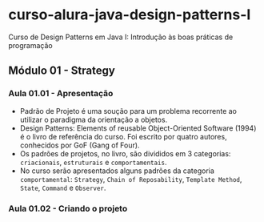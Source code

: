 # curso-alura-java-design-patterns-I
Curso de Design Patterns em Java I: Introdução às boas práticas de programação

## Módulo 01 - Strategy

### Aula 01.01 - Apresentação
- Padrão de Projeto é uma soução para um problema recorrente ao utilizar o paradigma da orientação a objetos.
- Design Patterns: Elements of reusable Object-Oriented Software (1994) é o livro de referência do curso. Foi escrito por quatro autores, conhecidos por GoF (Gang of Four).
- Os padrões de projetos, no livro, são divididos em 3 categorias: `criacionais`, `estruturais` e `comportamentais`.
- No curso serão apresentados alguns padrões da categoria `comportamental`: `Strategy`, `Chain of Reposability`, `Template Method`, `State`, `Command` e `Observer`.

### Aula 01.02 - Criando o projeto

